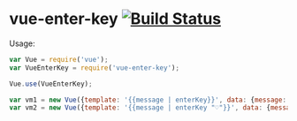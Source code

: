 vue-enter-key [![Build Status](https://travis-ci.org/yasslab/vue-enter-key.svg?branch=master)](https://travis-ci.org/yasslab/vue-enter-key)
=============

Usage:

```js
var Vue = require('vue');
var VueEnterKey = require('vue-enter-key');

Vue.use(VueEnterKey);

var vm1 = new Vue({template: '{{message | enterKey}}', data: {message: "hello\nこんにちは\n你好"});
var vm2 = new Vue({template: '{{message | enterKey "♡"}}', data: {message: "hello\nこんにちは\n你好"});
```
